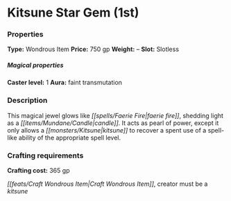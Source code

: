 ﻿---
Title: "Kitsune Star Gem (1st)"
Type: "Wondrous Item"
Price: "750 gp"
Weight: "–"
Slot: "Slotless"
Caster level: "1"
Aura: "faint transmutation"
Description: |
  "This magical jewel glows like _faerie fire_, shedding light as a candle. It acts as _pearl of power_, except it only allows a kitsune to recover a spent use of a spell-like ability of the appropriate spell level."
Crafting cost: "365 gp"
Sources: "['Advanced Race Guide']"
---

# Kitsune Star Gem (1st)

### Properties

**Type:** Wondrous Item **Price:** 750 gp **Weight:** – **Slot:** Slotless

##### Magical properties

**Caster level:** 1 **Aura:** faint transmutation

### Description

This magical jewel glows like _[[spells/Faerie Fire|faerie fire]]_, shedding light as a _[[items/Mundane/Candle|candle]]_. It acts as pearl of power, except it only allows a _[[monsters/Kitsune|kitsune]]_ to recover a spent use of a spell-like ability of the appropriate spell level.

### Crafting requirements

**Crafting cost:** 365 gp

_[[feats/Craft Wondrous Item|Craft Wondrous Item]]_, creator must be a _kitsune_

